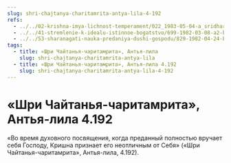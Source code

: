 ```yaml
---
slug: shri-chajtanya-charitamrita-antya-lila-4-192
refs:
  - ../../02-krishna-imya-lichnost-temperament/022_1983-05-04-a_sridharmj_rabstvo_u_absoluta-vysochayshaya_svoboda.md
  - ../../41-stremlenie-k-idealu-istinnoe-bogatstvo/699-1982-03-08-a2-b1-b7-budushhee-togo-kto-obrel-svyaz-s-gospodom-luchezarno.md
  - ../../53-sharanagati-nauka-predaniya-dushi-gospodu/829-1982-04-24-b2-bhakti-i-sharanagati-daruyut-sokrovishhe-kotoroe-prevyshe-jogi-karmy-i-gyany.md
tags:
  - title: «Шри Чайтанья-чаритамрита», Антья-лила
    slug: shri-chajtanya-charitamrita-antya-lila
  - title: «Шри Чайтанья-чаритамрита», Антья-лила 4.192
    slug: shri-chajtanya-charitamrita-antya-lila-4-192
---
```


# «Шри Чайтанья-чаритамрита», Антья-лила 4.192

«Во время духовного посвящения, когда преданный полностью вручает себя Господу, Кришна признает его неотличным от Себя» («Шри Чайтанья-чаритамрита», Антья-лила, 4.192).
